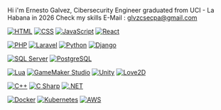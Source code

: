 Hi i'm Ernesto Galvez, Cibersecurity Engineer graduated from UCI - La Habana in 2026
Check my skills
E-Mail : glvzcsecpa@gmail.com


[![HTML](https://skillicons.dev/icons?i=html)](https://developer.mozilla.org/es/docs/Web/HTML)
[![CSS](https://skillicons.dev/icons?i=css)](https://developer.mozilla.org/es/docs/Web/CSS)
[![JavaScript](https://skillicons.dev/icons?i=javascript)](https://developer.mozilla.org/es/docs/Web/JavaScript)
[![React](https://skillicons.dev/icons?i=react)](https://es.reactjs.org/)

[![PHP](https://skillicons.dev/icons?i=php)](https://www.php.net/)
[![Laravel](https://skillicons.dev/icons?i=laravel)](https://laravel.com/)
[![Python](https://skillicons.dev/icons?i=python)](https://www.python.org/)
[![Django](https://skillicons.dev/icons?i=django)](https://www.djangoproject.com/)

[![SQL Server](https://skillicons.dev/icons?i=mssql)](https://www.microsoft.com/sql-server/)
[![PostgreSQL](https://skillicons.dev/icons?i=postgres)](https://www.postgresql.org/)

[![Lua](https://skillicons.dev/icons?i=lua)](https://www.lua.org/)
[![GameMaker Studio](https://skillicons.dev/icons?i=gamemakerstudio)](https://www.game-maker.io/)
[![Unity](https://skillicons.dev/icons?i=unity)](https://unity.com/)
[![Love2D](https://skillicons.dev/icons?i=love2d)](https://love2d.org/)

[![C++](https://skillicons.dev/icons?i=cpp)](https://isocpp.org/)
[![C Sharp](https://skillicons.dev/icons?i=csharp)](https://learn.microsoft.com/es-es/dotnet/csharp/)
[![.NET](https://skillicons.dev/icons?i=dotnet)](https://dotnet.microsoft.com/)

[![Docker](https://skillicons.dev/icons?i=docker)](https://www.docker.com/)
[![Kubernetes](https://skillicons.dev/icons?i=kubernetes)](https://kubernetes.io/es/)
[![AWS](https://skillicons.dev/icons?i=aws)](https://aws.amazon.com/es/)
